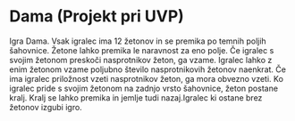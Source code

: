 # Dama (Projekt pri UVP)
Igra Dama. Vsak igralec ima 12 žetonov in se premika po temnih poljih šahovnice. Žetone lahko premika le naravnost za eno polje. Če igralec s svojim žetonom preskoči nasprotnikov žeton, ga vzame. Igralec lahko z enim žetonom vzame poljubno število nasprotnikovih žetonov naenkrat. Če ima igralec priložnost vzeti nasprotnikov žeton, ga mora obvezno vzeti. Ko igralec pride s svojim žetonom na zadnjo vrsto šahovnice, žeton postane kralj. Kralj se lahko premika in jemlje  tudi nazaj.Igralec ki ostane brez žetonov izgubi igro.
